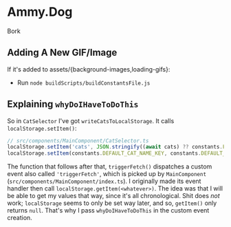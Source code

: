 # Ammy.Dog

Bork

## Adding A New GIF/Image

If it's added to assets/{background-images,loading-gifs}:

- Run `node buildScripts/buildConstantsFile.js`

## Explaining `whyDoIHaveToDoThis`

So in `CatSelector` I've got `writeCatsToLocalStorage`. It calls `localStorage.setItem()`:

```js
// src/components/MainComponent/CatSelector.ts
localStorage.setItem('cats', JSON.stringify((await cats) ?? constants.FALLBACK))
localStorage.setItem(constants.DEFAULT_CAT_NAME_KEY, constants.DEFAULT_CAT_NAME)
```

The function that follows after that, `triggerFetch()` dispatches a custom event also called `'triggerFetch'`, which is picked up by `MainComponent` (`src/components/MainComponent/index.ts`). I originally made its event handler then call `localStorage.getItem(<whatever>)`. The idea was that I will be able to get my values that way, since it's all chronological. Shit does _not_ work; `localStorage` seems to only be set way later, and so, `getItem()` only returns `null`. That's why I pass `whyDoIHaveToDoThis` in the custom event creation.
